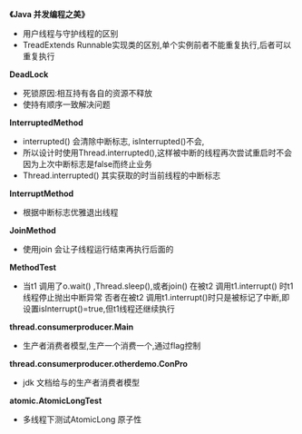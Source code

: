 **《Java 并发编程之美》**
- 用户线程与守护线程的区别
- TreadExtends Runnable实现类的区别,单个实例前者不能重复执行,后者可以重复执行

**DeadLock**
* 死锁原因:相互持有各自的资源不释放
* 使持有顺序一致解决问题

**InterruptedMethod**
 * interrupted() 会清除中断标志, isInterrupted()不会,
 * 所以设计时使用Thread.interrupted(),这样被中断的线程再次尝试重启时不会因为上次中断标志是false而终止业务
 * Thread.interrupted() 其实获取的时当前线程的中断标志
 
 **InterruptMethod**
 
 * 根据中断标志优雅退出线程
 
 **JoinMethod**
 * 使用join 会让子线程运行结束再执行后面的
 
 **MethodTest**
 
* 当t1 调用了o.wait() ,Thread.sleep(),或者join() 在被t2 调用t1.interrupt() 时t1线程停止抛出中断异常
  否者在被t2 调用t1.interrupt()时只是被标记了中断,即设置isInterrupt()=true,但t1线程还继续执行

**thread.consumerproducer.Main**
* 生产者消费者模型,生产一个消费一个,通过flag控制

**thread.consumerproducer.otherdemo.ConPro**
- jdk 文档给与的生产者消费者模型

**atomic.AtomicLongTest**

 * 多线程下测试AtomicLong 原子性

